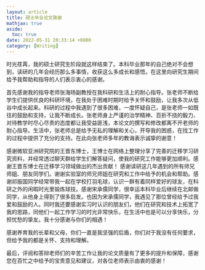 ```yaml
---
layout: article
title: 硕士毕业论文致谢
mathjax: true
aside:
  toc: true
date: 2022-05-31 20:33:14 +0800
category: [Writing]
---
```


<!--more-->

时光荏苒，我的硕士研究生阶段就这样结束了。本科毕业那年的自己绝对不会想到，读研的几年会经历那么多事情，收获这么多成长和感悟。在这里向研究生期间给予我帮助和指导的人们表示衷心的感谢。

首先感谢我的指导老师张海旸副教授在我科研和生活上的耐心指导。张老师不断给学生们提供优良的科研环境，在我处于困难时期时给予关怀和鼓励，让我多次从低谷中成长起来。科研的过程中我遇到了很多困难，一度怀疑自己，是张老师一如既往的鼓励和支持，让我不断成长。张老师身上严谨的治学精神、百折不挠的毅力、对待教学时尽心尽责的态度都让我受益匪浅，本论文的撰写和修改都离不开老师的耐心指导。生活中，张老师总是给予无私的理解和关心，开导我的困惑，在找工作的过程中提供了充分的支持。在此向张老师多年的教诲表示诚挚的谢意！

感谢微软亚洲研究院的王晋东博士，王博士在网络上整理分享了完善的迁移学习研究资料，并经常透过聊天群给学生们解答疑问，使我的研究工作能够更加顺利。感谢王晋东博士在迁移学习领域做出的杰出贡献！
感谢读研这几年遇到的所有师兄师姐、朋友同学们。谢谢实验室的师兄师姐在研究和工作中给予的机会和帮助。感谢祁振国同学经常带我一起在学校打羽毛球，认识一群有着同样爱好的球友，在科研之外的闲暇时光里锻炼球技。感谢宋承儒同学，很幸运本科毕业后继续在北邮做同学，从他身上得到了很多启发。也因为宋承儒同学，我遇见了那位曾经给予过我爱和鼓励的人。同时我还要感谢实习时认识的朋友们，他们在研究和技术上拓宽了我的思路，同他们一起工作学习的时光非常快乐，在生活中也是可以分享快乐，分担忧愁的挚友。我十分感谢与你们的相遇！

感谢养育我的长辈和父母，你们一直是我坚强的后盾，你们对于我没有任何要求，但给予我的都是关怀、支持和理解。

最后，评阅和答辩老师们的辛苦工作让我的论文质量有了更多的提升和保障，感谢您在百忙之中给予的宝贵意见和建议，对各位老师表示由衷的感谢！
